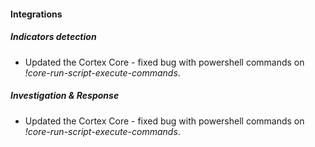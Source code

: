 
#### Integrations

##### Indicators detection

- Updated the Cortex Core - fixed bug with powershell commands on *!core-run-script-execute-commands*.

##### Investigation & Response

- Updated the Cortex Core - fixed bug with powershell commands on *!core-run-script-execute-commands*.
